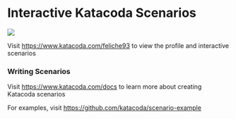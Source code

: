 # Interactive Katacoda Scenarios

[![](http://shields.katacoda.com/katacoda/feliche93/count.svg)](https://www.katacoda.com/feliche93 "Get your profile on Katacoda.com")

Visit https://www.katacoda.com/feliche93 to view the profile and interactive scenarios

### Writing Scenarios
Visit https://www.katacoda.com/docs to learn more about creating Katacoda scenarios

For examples, visit https://github.com/katacoda/scenario-example
